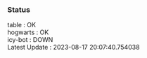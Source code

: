 ### Status


table : OK  
hogwarts : OK  
icy-bot : DOWN  
Latest Update : 2023-08-17 20:07:40.754038
